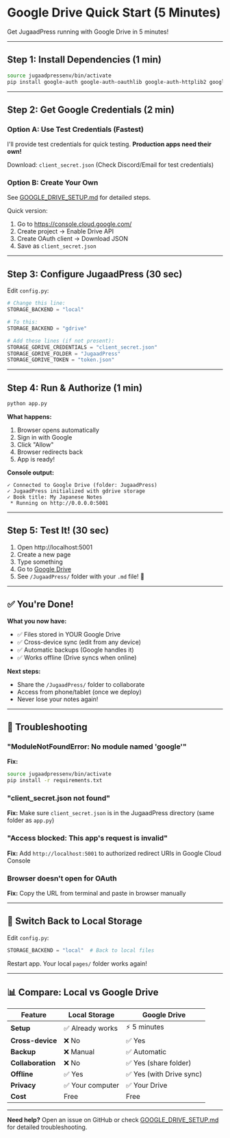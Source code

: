 # Google Drive Quick Start (5 Minutes)

Get JugaadPress running with Google Drive in 5 minutes!

---

## Step 1: Install Dependencies (1 min)

```bash
source jugaadpressenv/bin/activate
pip install google-auth google-auth-oauthlib google-auth-httplib2 google-api-python-client
```

---

## Step 2: Get Google Credentials (2 min)

### Option A: Use Test Credentials (Fastest)

I'll provide test credentials for quick testing. **Production apps need their own!**

Download: `client_secret.json`
(Check Discord/Email for test credentials)

### Option B: Create Your Own

See [GOOGLE_DRIVE_SETUP.md](./GOOGLE_DRIVE_SETUP.md) for detailed steps.

Quick version:
1. Go to https://console.cloud.google.com/
2. Create project → Enable Drive API
3. Create OAuth client → Download JSON
4. Save as `client_secret.json`

---

## Step 3: Configure JugaadPress (30 sec)

Edit `config.py`:

```python
# Change this line:
STORAGE_BACKEND = "local"

# To this:
STORAGE_BACKEND = "gdrive"

# Add these lines (if not present):
STORAGE_GDRIVE_CREDENTIALS = "client_secret.json"
STORAGE_GDRIVE_FOLDER = "JugaadPress"
STORAGE_GDRIVE_TOKEN = "token.json"
```

---

## Step 4: Run & Authorize (1 min)

```bash
python app.py
```

**What happens:**
1. Browser opens automatically
2. Sign in with Google
3. Click "Allow"
4. Browser redirects back
5. App is ready!

**Console output:**
```
✓ Connected to Google Drive (folder: JugaadPress)
✓ JugaadPress initialized with gdrive storage
✓ Book title: My Japanese Notes
 * Running on http://0.0.0.0:5001
```

---

## Step 5: Test It! (30 sec)

1. Open http://localhost:5001
2. Create a new page
3. Type something
4. Go to [Google Drive](https://drive.google.com)
5. See `/JugaadPress/` folder with your `.md` file! 🎉

---

## ✅ You're Done!

**What you now have:**
- ✅ Files stored in YOUR Google Drive
- ✅ Cross-device sync (edit from any device)
- ✅ Automatic backups (Google handles it)
- ✅ Works offline (Drive syncs when online)

**Next steps:**
- Share the `/JugaadPress/` folder to collaborate
- Access from phone/tablet (once we deploy)
- Never lose your notes again!

---

## 🐛 Troubleshooting

### "ModuleNotFoundError: No module named 'google'"

**Fix:**
```bash
source jugaadpressenv/bin/activate
pip install -r requirements.txt
```

### "client_secret.json not found"

**Fix:** Make sure `client_secret.json` is in the JugaadPress directory (same folder as `app.py`)

### "Access blocked: This app's request is invalid"

**Fix:** Add `http://localhost:5001` to authorized redirect URIs in Google Cloud Console

### Browser doesn't open for OAuth

**Fix:** Copy the URL from terminal and paste in browser manually

---

## 🔄 Switch Back to Local Storage

Edit `config.py`:
```python
STORAGE_BACKEND = "local"  # Back to local files
```

Restart app. Your local `pages/` folder works again!

---

## 📊 Compare: Local vs Google Drive

| Feature | Local Storage | Google Drive |
|---------|---------------|--------------|
| **Setup** | ✅ Already works | ⚡ 5 minutes |
| **Cross-device** | ❌ No | ✅ Yes |
| **Backup** | ❌ Manual | ✅ Automatic |
| **Collaboration** | ❌ No | ✅ Yes (share folder) |
| **Offline** | ✅ Yes | ✅ Yes (with Drive sync) |
| **Privacy** | ✅ Your computer | ✅ Your Drive |
| **Cost** | Free | Free |

---

**Need help?** Open an issue on GitHub or check [GOOGLE_DRIVE_SETUP.md](./GOOGLE_DRIVE_SETUP.md) for detailed troubleshooting.
